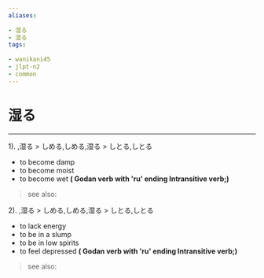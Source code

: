 ```yaml
---
aliases:
    
- 湿る
- 湿る
tags:
    
- wanikani45
- jlpt-n2
- common
---
```


# 湿る
---
1).
,湿る > しめる,しめる,湿る > しとる,しとる

- to become damp
- to become moist
- to become wet
**( Godan verb with 'ru' ending Intransitive verb;)**
> see also: 
            
2).
,湿る > しめる,しめる,湿る > しとる,しとる

- to lack energy
- to be in a slump
- to be in low spirits
- to feel depressed
**( Godan verb with 'ru' ending Intransitive verb;)**
> see also: 
            